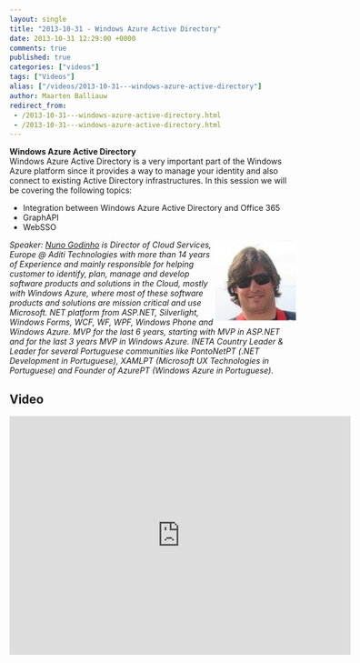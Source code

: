 ```yaml
---
layout: single
title: "2013-10-31 - Windows Azure Active Directory"
date: 2013-10-31 12:29:00 +0000
comments: true
published: true
categories: ["videos"]
tags: ["Videos"]
alias: ["/videos/2013-10-31---windows-azure-active-directory"]
author: Maarten Balliauw
redirect_from:
 - /2013-10-31---windows-azure-active-directory.html
 - /2013-10-31---windows-azure-active-directory.html
---
```


<p><strong>Windows Azure Active Directory</strong><br>Windows Azure Active Directory is a very important part of the Windows Azure platform since it provides a way to manage your identity and also connect to existing Active Directory infrastructures. In this session we will be covering the following topics:</p>
<ul>
<li>Integration between Windows Azure Active Directory and Office 365</li>
<li>GraphAPI</li>
<li>WebSSO</li>
</ul>
<p><em><img width="142" height="142" align="right" alt="" src="/assets/media/speakers/nuno-godinho.jpg">Speaker:&nbsp;<a href="https://twitter.com/nunogodinho">Nuno Godinho</a>&nbsp;is Director of Cloud Services, Europe @ Aditi Technologies with more than 14 years of Experience and mainly responsible for helping customer to identify, plan, manage and develop software products and solutions in the Cloud, mostly with Windows Azure, where most of these software products and solutions are mission critical and use Microsoft. NET platform from ASP.NET, Silverlight, Windows Forms, WCF, WF, WPF, Windows Phone and Windows Azure. MVP for the last 6 years, starting with MVP in ASP.NET and for the last 3 years MVP in Windows Azure. INETA Country Leader &amp; Leader for several Portuguese communities like PontoNetPT (.NET Development in Portuguese), XAMLPT (Microsoft UX Technologies in Portuguese) and Founder of AzurePT (Windows Azure in Portuguese).</em></p>

<h2>Video</h2>
<div>
				
				
				
<iframe width="600" height="420" src="https://www.youtube.com/embed/6hV8xSb-kOY?hd=1" frameborder="0" allowfullscreen=""></iframe>
				
</div>







